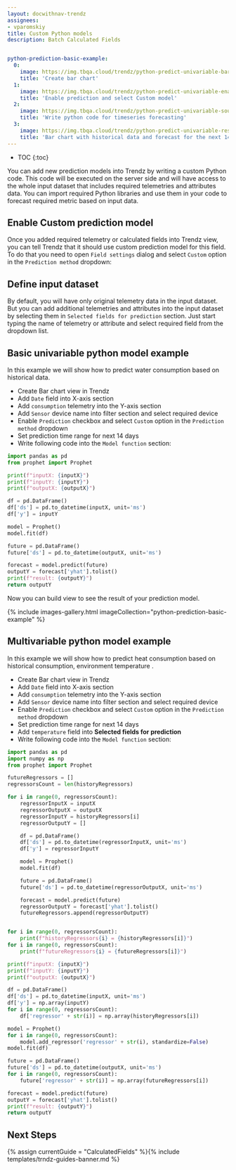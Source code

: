 ```yaml
---
layout: docwithnav-trendz
assignees:
- vparomskiy
title: Custom Python models
description: Batch Calculated Fields


python-prediction-basic-example:
  0:
    image: https://img.tbqa.cloud/trendz/python-predict-univariable-barview.png
    title: 'Create bar chart'
  1:
    image: https://img.tbqa.cloud/trendz/python-predict-univariable-enable.png
    title: 'Enable prediction and select Custom model'
  2:
    image: https://img.tbqa.cloud/trendz/python-predict-univariable-sources.png
    title: 'Write python code for timeseries forecasting'
  3:
    image: https://img.tbqa.cloud/trendz/python-predict-univariable-result.png
    title: 'Bar chart with historical data and forecast for the next 14 days'
---
```



* TOC
{:toc}

You can add new prediction models into Trendz by writing a custom Python code. This code will be executed on the server side and will have access to the whole input dataset that includes required telemetries and attributes data.
You can import required Python libraries and use them in your code to forecast required metric based on input data. 

## Enable Custom prediction model
Once you added required telemetry or calculated fields into Trendz view, you can tell Trendz that it should use custom prediction model for this field. 
To do that you need to open `Field settings` dialog and select `Custom` option in the `Prediction method` dropdown:

## Define input dataset
By default, you will have only original telemetry data in the input dataset. But you can add additional telemetries and attributes into the input dataset by selecting them in `Selected fields for prediction` section. 
Just start typing the name of telemetry or attribute and select required field from the dropdown list.

## Basic univariable python model example
In this example we will show how to predict water consumption based on historical data. 

* Create Bar chart view in Trendz
* Add `Date` field into X-axis section
* Add `consumption` telemetry into the Y-axis section
* Add `Sensor` device name into filter section and select required device
* Enable `Prediction` checkbox and select `Custom` option in the `Prediction method` dropdown
* Set prediction time range for next 14 days
* Write following code into the `Model function` section:

```python
import pandas as pd
from prophet import Prophet

print(f"inputX: {inputX}")
print(f"inputY: {inputY}")
print(f"outputX: {outputX}")

df = pd.DataFrame()
df['ds'] = pd.to_datetime(inputX, unit='ms')
df['y'] = inputY

model = Prophet()
model.fit(df)

future = pd.DataFrame()
future['ds'] = pd.to_datetime(outputX, unit='ms')

forecast = model.predict(future)
outputY = forecast['yhat'].tolist()
print(f"result: {outputY}")
return outputY
```

Now you can build view to see the result of your prediction model.

{% include images-gallery.html imageCollection="python-prediction-basic-example" %}


## Multivariable python model example
In this example we will show how to predict heat consumption based on historical consumption, environment temperature .

* Create Bar chart view in Trendz
* Add `Date` field into X-axis section
* Add `consumption` telemetry into the Y-axis section
* Add `Sensor` device name into filter section and select required device
* Enable `Prediction` checkbox and select `Custom` option in the `Prediction method` dropdown
* Set prediction time range for next 14 days
* Add `temperature` field into **Selected fields for prediction**
* Write following code into the `Model function` section:

```python
import pandas as pd
import numpy as np
from prophet import Prophet

futureRegressors = []
regressorsCount = len(historyRegressors)

for i in range(0, regressorsCount):
	regressorInputX = inputX
	regressorOutputX = outputX
	regressorInputY = historyRegressors[i]
	regressorOutputY = []

	df = pd.DataFrame()
	df['ds'] = pd.to_datetime(regressorInputX, unit='ms')
	df['y'] = regressorInputY

	model = Prophet()
	model.fit(df)

	future = pd.DataFrame()
	future['ds'] = pd.to_datetime(regressorOutputX, unit='ms')

	forecast = model.predict(future)
	regressorOutputY = forecast['yhat'].tolist()
	futureRegressors.append(regressorOutputY)


for i in range(0, regressorsCount):
	print(f"historyRegressors{i} = {historyRegressors[i]}")
for i in range(0, regressorsCount):
	print(f"futureRegressors{i} = {futureRegressors[i]}")

print(f"inputX: {inputX}")
print(f"inputY: {inputY}")
print(f"outputX: {outputX}")

df = pd.DataFrame()
df['ds'] = pd.to_datetime(inputX, unit='ms')
df['y'] = np.array(inputY)
for i in range(0, regressorsCount):
	df['regressor' + str(i)] = np.array(historyRegressors[i]) 

model = Prophet()
for i in range(0, regressorsCount):
	model.add_regressor('regressor' + str(i), standardize=False) 
model.fit(df)

future = pd.DataFrame()
future['ds'] = pd.to_datetime(outputX, unit='ms')
for i in range(0, regressorsCount):
	future['regressor' + str(i)] = np.array(futureRegressors[i])

forecast = model.predict(future)
outputY = forecast['yhat'].tolist()
print(f"result: {outputY}")
return outputY
```

## Next Steps

{% assign currentGuide = "CalculatedFields" %}{% include templates/trndz-guides-banner.md %}